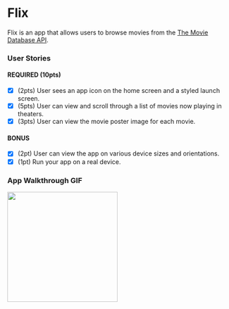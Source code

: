 # Flix

Flix is an app that allows users to browse movies from the [The Movie Database API](http://docs.themoviedb.apiary.io/#).

### User Stories

#### REQUIRED (10pts)
- [x] (2pts) User sees an app icon on the home screen and a styled launch screen.
- [x] (5pts) User can view and scroll through a list of movies now playing in theaters.
- [x] (3pts) User can view the movie poster image for each movie.

#### BONUS
- [x] (2pt) User can view the app on various device sizes and orientations.
- [x] (1pt) Run your app on a real device.

### App Walkthrough GIF

<img src="https://media3.giphy.com/media/YG8sPv7VcTiVJxeaFM/giphy.gif" width=250><br>
